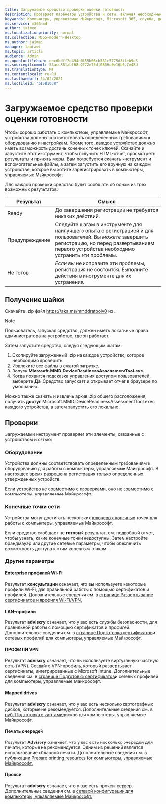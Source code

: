 ```yaml
---
title: Загружаемое средство проверки оценки готовности
description: Проверяет параметры устройства и сети, включая необходимые конечные точки
keywords: Компьютеры, управляемые Майкрософт, Microsoft 365, служба, документация
ms.service: m365-md
author: jaimeo
ms.localizationpriority: normal
ms.collection: M365-modern-desktop
ms.author: jaimeo
manager: laurawi
ms.topic: article
audience: Admin
ms.openlocfilehash: eec6bdff2e494e0f55b06cb581c5775d3ffeb9e3
ms.sourcegitcommit: 53acc851abf68e2272e75df0856c0e16b0c7e48d
ms.translationtype: MT
ms.contentlocale: ru-RU
ms.lasthandoff: 04/02/2021
ms.locfileid: "51581038"
---
```

# <a name="downloadable-readiness-assessment-checker"></a>Загружаемое средство проверки оценки готовности

Чтобы хорошо работать с компьютеры, управляемые Майкрософт, устройства должны соответствовать определенным требованиям к оборудованию и настройкам. Кроме того, каждое устройство должно иметь возможность достичь конечных точек ключей. Скачайте и запустите этот инструмент, чтобы получить HTML-отчет, просмотреть результаты и принять меры. Вам потребуется скачать инструмент и вспомогательные файлы, а затем запустить его вручную на каждом устройстве, которое вы хотите зарегистрировать в компьютеры, управляемые Майкрософт.

Для каждой проверки средство будет сообщать об одном из трех возможных результатов:


|Результат  |Смысл  |
|---------|---------|
|Ready     | До завершения регистрации не требуется никаких действий.        |
|Предупреждение    | Следуйте шагам в инструменте для наилучшего опыта с регистрацией и для пользователей. Вы *можете* завершить регистрацию, но перед развертыванием первого устройства необходимо устранить эти проблемы.        |
|Не готов | *Если вы* не исправите эти проблемы, регистрация не состоится. Выполните действия в инструменте для их устранения.        |

## <a name="obtain-the-checker"></a>Получение шайки

Скачайте .zip файл https://aka.ms/mmddratoolv0 из .

> [!NOTE]
> Пользователь, запуская средство, должен иметь локальные права администратора на устройстве, где он работает.

 Затем запустите средство, следуя следующим шагам:

1. Скопируйте загруженный .zip на каждое устройство, которое необходимо проверить.
2. Извлеките все файлы в сжатой загрузке.
3. Запуск **Microsoft.MMD.DeviceReadinessAssessmentTool.exe**.
4. Когда появится подсказка управления доступом пользователей, выберите **Да**. Средство запускает и открывает отчет в браузере по умолчанию.

Можно также скачать и извлечь архив .zip общего расположения, получить **доступ** Microsoft.MMD.DeviceReadinessAssessmentTool.exeс каждого устройства, а затем запустить его локально.


## <a name="checks"></a>Проверки

Загружаемый инструмент проверяет эти элементы, связанные с устройством и сетью:

### <a name="hardware"></a>Оборудование

Устройства должны соответствовать определенным требованиям к оборудованию для работы с компьютеры, управляемые Майкрософт. В настоящее [время](../service-description/device-list.md) разрешена регистрация только определенных утвержденных устройств. 

Если устройство не совместимо с проверками, оно не совместимо с компьютеры, управляемые Майкрософт.

### <a name="network-endpoints"></a>Конечные точки сети

Устройства могут достигать нескольких [ключевых конечных](network.md) точек для работы с компьютеры, управляемые Майкрософт.

Если средство сообщает не **готовый** результат, см. подробный отчет, чтобы узнать, какие конечные точки недоступны. Затем настройте брандмауэр или другие сетевые параметры, чтобы обеспечить возможность доступа к этим конечным точкам.

### <a name="other-settings"></a>Другие параметры

#### <a name="enterprise-wi-fi-profiles"></a>Enterprise профилей Wi-Fi

Результат **консультации** означает, что вы используете некоторые профили Wi-Fi, для правильной работы с помощью сертификатов и профилей. Дополнительные сведения см. в [странице Развертывание сертификатов и профиля Wi-Fi/VPN.](certs-wifi-lan.md#deploy-certificates-and-wi-fivpn-profile)

#### <a name="lan-profiles"></a>LAN-профили

Результат **advisory** означает, что у вас есть службы безопасности, для правильной работы с помощью сертификатов и профилей. Дополнительные сведения см. в [странице Подготовка сертификатов](certs-wifi-lan.md)и сетевых профилей для компьютеры, управляемые Майкрософт.

#### <a name="vpn-profiles"></a>ПРОФИЛИ VPN

Результат **advisory** означает, что вы используете виртуальную частную сеть (VPN). Создайте VPN-профиль, который развертывает сертификаты, интегрированные с Microsoft Intune. Дополнительные сведения см. в [странице Подготовка сертификатов](certs-wifi-lan.md)и сетевых профилей для компьютеры, управляемые Майкрософт.

#### <a name="mapped-drives"></a>Mapped drives

Результат **advisory** означает, что у вас есть несколько картографных дисков, которые не рекомендуется. Дополнительные сведения см. в [руб. Подготовка с картами](mapped-drives.md)дисков для компьютеры, управляемые Майкрософт.

#### <a name="print-queues"></a>Печать очередей

Результат **Advisory** означает, что у вас есть несколько очередей для печати, которые не рекомендуется. Одним из решений является использование облачной печати. Дополнительные сведения см. в [публикации Prepare printing resources for компьютеры, управляемые Майкрософт.](printing.md)

#### <a name="proxies"></a>Прокси

Результат **advisory** означает, что у вас есть прокси-сервер. Дополнительные сведения см. в [сетевой конфигурации для компьютеры, управляемые Майкрософт.](network.md)

